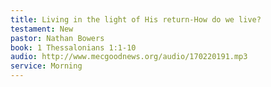 ```yaml
---
title: Living in the light of His return-How do we live?
testament: New
pastor: Nathan Bowers
book: 1 Thessalonians 1:1-10
audio: http://www.mecgoodnews.org/audio/170220191.mp3
service: Morning 
---
```


